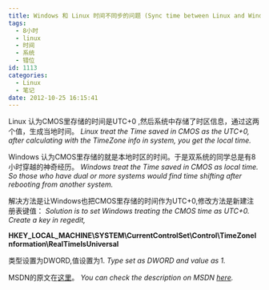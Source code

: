```yaml
---
title: Windows 和 Linux 时间不同步的问题 (Sync time between Linux and Windows)
tags:
  - 8小时
  - linux
  - 时间
  - 系统
  - 错位
id: 1113
categories:
  - Linux
  - 笔记
date: 2012-10-25 16:15:41
---
```


Linux 认为CMOS里存储的时间是UTC+0 ,然后系统中存储了时区信息，通过这两个值，生成当地时间。
_Linux treat the Time saved in CMOS as the UTC+0, after calculating with the TimeZone info in system, you get the local time._

Windows 认为CMOS里存储的就是本地时区的时间。于是双系统的同学总是有8小时穿越的神奇经历。
_Windows treat the Time saved in CMOS as local time. So those who have dual or more systems would find time shifting after rebooting from another system._

解决方法是让Windows也把CMOS里存储的时间作为UTC+0,修改方法是新建注册表键值：
_Solution is to set Windows treating the CMOS time as UTC+0\. Create a key in regedit,_

**HKEY_LOCAL_MACHINE\SYSTEM\CurrentControlSet\Control\TimeZoneInformation\RealTimeIsUniversal**

类型设置为DWORD,值设置为1.
_Type set as DWORD and value as 1._

MSDN的原文在[这里](http://msdn.microsoft.com/en-us/library/ff794720(v=winembedded.60).aspx)。
_You can check the description on MSDN [here](http://msdn.microsoft.com/en-us/library/ff794720(v=winembedded.60).aspx)._